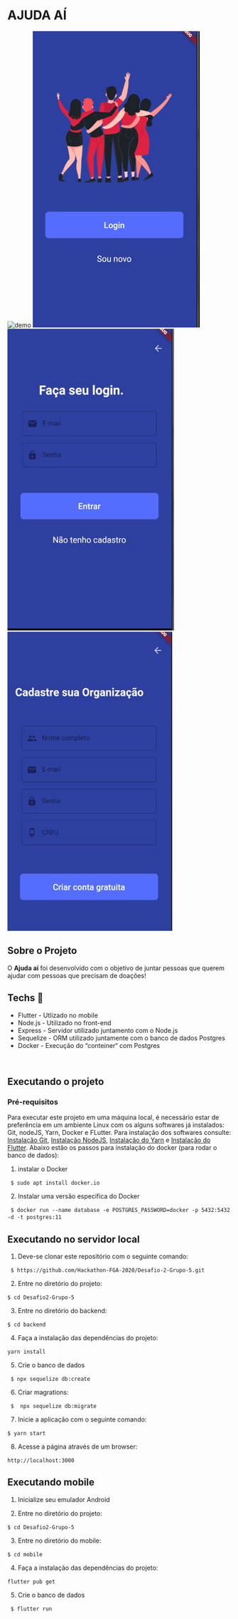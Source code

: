 # AJUDA AÍ
 ![demo](demo.gif)
![print1](print1.png)
![print2](print2.png)
![print3](print3.png)

 
## Sobre o Projeto

<p>O <strong>Ajuda aí</strong> foi desenvolvido com o objetivo de juntar pessoas que querem ajudar com pessoas que precisam de doações!</p>


## Techs :rocket:

- Flutter - Utlizado no mobile
- Node.js - Utilizado no front-end
- Express - Servidor utilizado juntamento com o Node.js
- Sequelize - ORM utilizado juntamente com o banco de dados Postgres
- Docker - Execução do “conteiner“ com Postgres

<br>

## Executando o projeto

### Pré-requisitos

Para executar este projeto em uma máquina local, é necessário estar de preferência em um ambiente Linux com os alguns softwares já instalados: Git, nodeJS, Yarn, Docker e FLutter. Para instalação dos softwares consulte: [Instalação Git](https://git-scm.com/book/pt-br/v2/Come%C3%A7ando-Instalando-o-Git), [Instalação NodeJS](https://tecadmin.net/install-latest-nodejs-npm-on-ubuntu/), [Instalação do Yarn](https://yarnpkg.com/lang/en/docs/install/#debian-stable) e [Instalação do Flutter](https://flutter.dev/docs/get-started/install).
Abaixo estão os passos para instalação do docker (para rodar o banco de dados):

1. instalar o Docker
<pre><code> $ sudo apt install docker.io</code></pre>

2. Instalar uma versão especifica do Docker 
<pre><code> $ docker run --name database -e POSTGRES_PASSWORD=docker -p 5432:5432 -d -t postgres:11 </code></pre>


## Executando no servidor local

1. Deve-se clonar este repositório com o seguinte comando:

<pre><code> $ https://github.com/Hackathon-FGA-2020/Desafio-2-Grupo-5.git </code></pre>

2. Entre no diretório do projeto:

<pre><code>$ cd Desafio2-Grupo-5</code></pre>

3. Entre no diretório do backend:

<pre><code>$ cd backend</code></pre>

4. Faça a instalação das dependências do projeto:
<pre><code>yarn install</code></pre> 

5. Crie o banco de dados
<pre><code> $ npx sequelize db:create </code></pre>

6. Criar magrations:
<pre><code> $  npx sequelize db:migrate </code></pre>

7. Inicie a aplicação com o seguinte comando:

<pre><code>$ yarn start</code></pre>

8. Acesse a página através de um browser:
<pre><code>http://localhost:3000</code></pre>

## Executando mobile

1. Inicialize seu emulador Android

2. Entre no diretório do projeto:

<pre><code>$ cd Desafio2-Grupo-5</code></pre>

3. Entre no diretório do mobile:

<pre><code>$ cd mobile</code></pre>

4. Faça a instalação das dependências do projeto:
<pre><code>flutter pub get</code></pre> 

5. Crie o banco de dados
<pre><code> $ flutter run </code></pre>


